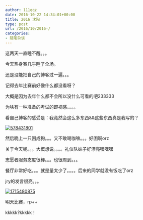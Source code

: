 ```yaml
---
author: 111qqz
date: 2016-10-22 14:34:01+00:00
title: 2016 沈阳
type: post
url: /2016/10/2016-/
categories:
- 随笔杂谈
---
```


这两天一直睡不醒。。。

今天热身赛几乎睡了全场。

还是没能把自己的博客过一遍。。。

记得去年比赛前好像什么都没看呀？

大概是因为去年什么都不会所以没什么可看的吧233333

为啥有一种准备的考试的即视感。。。。

看自己博客的感受是：我竟然会这么多东西&&这些东西真是我写的？

[![578431801](https://111qqz.com/wordpress/wp-content/uploads/2016/10/578431801.jpg)
](https://111qqz.com/wordpress/wp-content/uploads/2016/10/578431801.jpg)



然后晚上一只困成狗。。。又不敢喝咖啡。。。好困啊orz



关于今天呢。。。大概想说。。。。礼仪队妹子好漂亮嘿嘿嘿

志愿者服务态度很棒。。。也很周到。。。

餐厅非常好吃。。。就是量太少了。。。。后来的同学就没有饭吃了orz

jry的发言很亮。。。



[![1715480875](https://111qqz.com/wordpress/wp-content/uploads/2016/10/1715480875.jpg)
](https://111qqz.com/wordpress/wp-content/uploads/2016/10/1715480875.jpg)

明天比赛，rp++

kkkkk?kkkkk！
